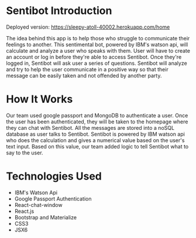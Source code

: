 # Sentibot Introduction
Deployed version: https://sleepy-atoll-40002.herokuapp.com/home

The idea behind this app is to help those who struggle to communicate their feelings to another. This sentimental bot, powered by IBM's watson api, will calculate and analyze a user who speaks with them. User will have to create an account or log in before they're able to access Sentibot. Once they're logged in, Sentibot will ask user a series of questions. Sentibot will analyze and try to help the user communicate in a positive way so that their message can be easily taken and not offended by another party.

# How It Works
Our team used google passport and MongoDB to authenticate a user. Once the user has been authenticated, they will be taken to the homepage where they can chat with Sentibot. All the messages are stored into a noSQL database as user talks to Sentibot. Sentibot is powered by IBM watson api who does the calculation and gives a 
numerical value based on the user's text input. Based on this value, our team added logic to tell Sentibot what to say to the user.

# Technologies Used
- IBM's Watson Api
- Google Passport Authentication
- React-chat-window
- React.js
- Bootstrap and Materialize
- CSS3
- JSX6
